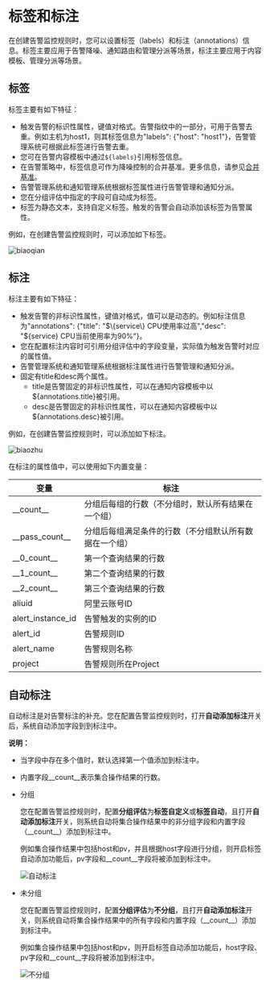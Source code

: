 # 标签和标注

在创建告警监控规则时，您可以设置标签（labels）和标注（annotations）信息。标签主要应用于告警降噪、通知路由和管理分派等场景，标注主要应用于内容模板、管理分派等场景。

## 标签

标签主要有如下特征：

-   触发告警的标识性属性，键值对格式。告警指纹中的一部分，可用于告警去重。例如主机为host1，则其标签信息为"labels": \{"host": "host1"\}，告警管理系统可根据此标签进行告警去重。
-   您可在告警内容模板中通过`${labels}`引用标签信息。
-   在告警策略中，标签信息可作为降噪控制的合并基准。更多信息，请参见[合并基准](/cn.zh-CN/告警（新版）/告警管理/告警降噪控制/合并集合去重机制.md)。
-   告警管理系统和通知管理系统根据标签属性进行告警管理和通知分派。
-   您在分组评估中指定的字段可自动成为标签。
-   标签为静态文本，支持自定义标签。触发的告警会自动添加该标签为告警属性。

例如，在创建告警监控规则时，可以添加如下标签。

![biaoqian](https://static-aliyun-doc.oss-accelerate.aliyuncs.com/assets/img/zh-CN/0924128161/p262329.png)

## 标注

标注主要有如下特征：

-   触发告警的非标识性属性，键值对格式，值可以是动态的。例如标注信息为"annotations": \{"title": "$\{service\} CPU使用率过高","desc": "$\{service\} CPU当前使用率为90%"\}。
-   您在配置标注内容时可引用分组评估中的字段变量，实际值为触发告警时对应的属性值。
-   告警管理系统和通知管理系统根据标注属性进行告警管理和通知分派。
-   固定有title和desc两个属性。
    -   title是告警固定的非标识性属性，可以在通知内容模板中以$\{annotations.title\}被引用。
    -   desc是告警固定的非标识性属性，可以在通知内容模板中以$\{annotations.desc\}被引用。

例如，在创建告警监控规则时，可以添加如下标注。

![biaozhu](https://static-aliyun-doc.oss-accelerate.aliyuncs.com/assets/img/zh-CN/0924128161/p262331.png)

在标注的属性值中，可以使用如下内置变量：

|变量|标注|
|--|--|
|\_\_count\_\_|分组后每组的行数（不分组时，默认所有结果在一个组）|
|\_\_pass\_count\_\_|分组后每组满足条件的行数（不分组默认所有数据在一个组）|
|\_\_0\_count\_\_|第一个查询结果的行数|
|\_\_1\_count\_\_|第二个查询结果的行数|
|\_\_2\_count\_\_|第三个查询结果的行数|
|aliuid|阿里云账号ID|
|alert\_instance\_id|告警触发的实例的ID|
|alert\_id|告警规则ID|
|alert\_name|告警规则名称|
|project|告警规则所在Project|

## 自动标注

自动标注是对告警标注的补充。您在配置告警监控规则时，打开**自动添加标注**开关后，系统自动添加字段到到标注中。

**说明：**

-   当字段中存在多个值时，默认选择第一个值添加到标注中。
-   内置字段\_\_count\_\_表示集合操作结果的行数。

-   分组

    您在配置告警监控规则时，配置**分组评估**为**标签自定义**或**标签自动**，且打开**自动添加标注**开关，则系统自动将集合操作结果中的非分组字段和内置字段（\_\_count\_\_）添加到标注中。

    例如集合操作结果中包括host和pv，并且根据host字段进行分组，则开启标签自动添加功能后，pv字段和\_\_count\_\_字段将被添加到标注中。

    ![自动标注](https://static-aliyun-doc.oss-accelerate.aliyuncs.com/assets/img/zh-CN/0382679161/p270207.png)

-   未分组

    您在配置告警监控规则时，配置**分组评估**为**不分组**，且打开**自动添加标注**开关，则系统自动将集合操作结果中的所有字段和内置字段（\_\_count\_\_）添加到标注中。

    例如集合操作结果中包括host和pv，则开启标签自动添加功能后，host字段、pv字段和\_\_count\_\_字段将被添加到标注中。

    ![不分组](https://static-aliyun-doc.oss-accelerate.aliyuncs.com/assets/img/zh-CN/3266620261/p270443.png)


